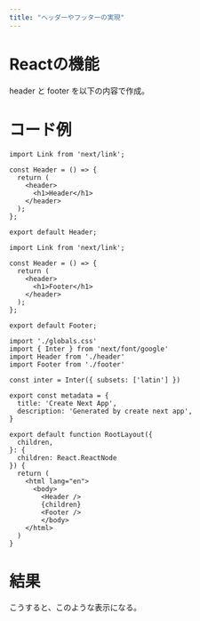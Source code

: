 ```yaml
---
title: "ヘッダーやフッターの実現"
---
```



# Reactの機能

header と footer を以下の内容で作成。

# コード例

```TypeScript:src/app/header.tsx
import Link from 'next/link';

const Header = () => {
  return (
    <header>
      <h1>Header</h1>
    </header>
  );
};

export default Header;
```

```TypeScript:src/app/footer.tsx
import Link from 'next/link';

const Header = () => {
  return (
    <header>
      <h1>Footer</h1>
    </header>
  );
};

export default Footer;
```


```TypeScript:src/app/layout.tsx
import './globals.css'
import { Inter } from 'next/font/google'
import Header from './header'
import Footer from './footer'

const inter = Inter({ subsets: ['latin'] })

export const metadata = {
  title: 'Create Next App',
  description: 'Generated by create next app',
}

export default function RootLayout({
  children,
}: {
  children: React.ReactNode
}) {
  return (
    <html lang="en">
      <body>
        <Header />
        {children}
        <Footer />
        </body>
    </html>
  )
}
```

# 結果

こうすると、このような表示になる。
